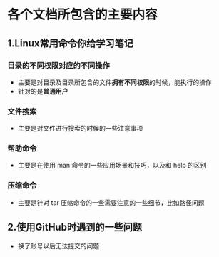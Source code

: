 # 各个文档所包含的主要内容



## 1.Linux常用命令你给学习笔记

### 目录的不同权限对应的不同操作

* 主要是对目录及目录所包含的文件**拥有不同权限**的时候，能执行的操作
* 针对的是**普通用户**



### 文件搜索

* 主要是对文件进行搜索的时候的一些注意事项

### 帮助命令

* 主要是在使用  man 命令的一些应用场景和技巧，以及和 help  的区别 

### 压缩命令

* 主要是针对 tar 压缩命令的一些需要注意的一些细节，比如路径问题

## 2.使用GitHub时遇到的一些问题

* 换了账号以后无法提交的问题